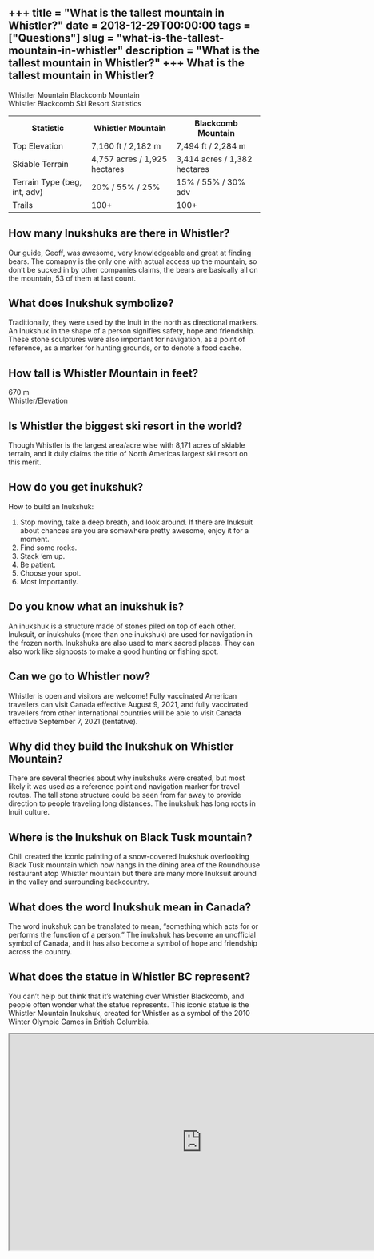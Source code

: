 +++
title = "What is the tallest mountain in Whistler?"
date = 2018-12-29T00:00:00
tags = ["Questions"]
slug = "what-is-the-tallest-mountain-in-whistler"
description = "What is the tallest mountain in Whistler?"
+++
What is the tallest mountain in Whistler?
-----------------------------------------

Whistler Mountain Blackcomb Mountain  
Whistler Blackcomb Ski Resort Statistics

<table><tr><th>Statistic</th><th>Whistler Mountain</th><th>Blackcomb Mountain</th></tr><tr><td>Top Elevation</td><td>7,160 ft / 2,182 m</td><td>7,494 ft / 2,284 m</td></tr><tr><td>Skiable Terrain</td><td>4,757 acres / 1,925 hectares</td><td>3,414 acres / 1,382 hectares</td></tr><tr><td>Terrain Type (beg, int, adv)</td><td>20% / 55% / 25%</td><td>15% / 55% / 30% adv</td></tr><tr><td>Trails</td><td>100+</td><td>100+</td></tr></table>

How many Inukshuks are there in Whistler?
-----------------------------------------

Our guide, Geoff, was awesome, very knowledgeable and great at finding bears. The comapny is the only one with actual access up the mountain, so don’t be sucked in by other companies claims, the bears are basically all on the mountain, 53 of them at last count.

What does Inukshuk symbolize?
-----------------------------

Traditionally, they were used by the Inuit in the north as directional markers. An Inukshuk in the shape of a person signifies safety, hope and friendship. These stone sculptures were also important for navigation, as a point of reference, as a marker for hunting grounds, or to denote a food cache.

How tall is Whistler Mountain in feet?
--------------------------------------

670 m  
Whistler/Elevation

Is Whistler the biggest ski resort in the world?
------------------------------------------------

Though Whistler is the largest area/acre wise with 8,171 acres of skiable terrain, and it duly claims the title of North Americas largest ski resort on this merit.

How do you get inukshuk?
------------------------

How to build an Inukshuk:

1. Stop moving, take a deep breath, and look around. If there are Inuksuit about chances are you are somewhere pretty awesome, enjoy it for a moment.
2. Find some rocks.
3. Stack ’em up.
4. Be patient.
5. Choose your spot.
6. Most Importantly.

Do you know what an inukshuk is?
--------------------------------

An inukshuk is a structure made of stones piled on top of each other. Inuksuit, or inukshuks (more than one inukshuk) are used for navigation in the frozen north. Inukshuks are also used to mark sacred places. They can also work like signposts to make a good hunting or fishing spot.

Can we go to Whistler now?
--------------------------

Whistler is open and visitors are welcome! Fully vaccinated American travellers can visit Canada effective August 9, 2021, and fully vaccinated travellers from other international countries will be able to visit Canada effective September 7, 2021 (tentative).

Why did they build the Inukshuk on Whistler Mountain?
-----------------------------------------------------

There are several theories about why inukshuks were created, but most likely it was used as a reference point and navigation marker for travel routes. The tall stone structure could be seen from far away to provide direction to people traveling long distances. The inukshuk has long roots in Inuit culture.

Where is the Inukshuk on Black Tusk mountain?
---------------------------------------------

Chili created the iconic painting of a snow-covered Inukshuk overlooking Black Tusk mountain which now hangs in the dining area of the Roundhouse restaurant atop Whistler mountain but there are many more Inuksuit around in the valley and surrounding backcountry.

What does the word Inukshuk mean in Canada?
-------------------------------------------

The word inukshuk can be translated to mean, “something which acts for or performs the function of a person.” The inukshuk has become an unofficial symbol of Canada, and it has also become a symbol of hope and friendship across the country.

What does the statue in Whistler BC represent?
----------------------------------------------

You can’t help but think that it’s watching over Whistler Blackcomb, and people often wonder what the statue represents. This iconic statue is the Whistler Mountain Inukshuk, created for Whistler as a symbol of the 2010 Winter Olympic Games in British Columbia.

<iframe allow="accelerometer; autoplay; clipboard-write; encrypted-media; gyroscope; picture-in-picture" allowfullscreen="" class="__youtube_prefs__  epyt-is-override  no-lazyload" data-no-lazy="1" data-origheight="433" data-origwidth="770" data-skipgform_ajax_framebjll="" height="433" id="_ytid_82666" loading="lazy" src="https://www.youtube.com/embed/OENe3K0PaIM?enablejsapi=1&autoplay=0&cc_load_policy=0&cc_lang_pref=&iv_load_policy=1&loop=0&modestbranding=0&rel=1&fs=1&playsinline=0&autohide=2&theme=dark&color=red&controls=1&" title="YouTube player" width="770"></iframe>